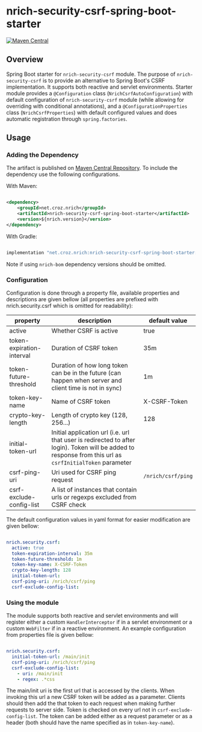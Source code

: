 # nrich-security-csrf-spring-boot-starter

[![Maven Central](https://maven-badges.herokuapp.com/maven-central/net.croz.nrich/nrich-security-csrf-spring-boot-starter/badge.svg?color=blue)](https://maven-badges.herokuapp.com/maven-central/net.croz.nrich/nrich-security-csrf-spring-boot-starter)

## Overview

Spring Boot starter for `nrich-security-csrf` module. The purpose of `nrich-security-csrf` is to provide an alternative to Spring Boot's CSRF implementation. It supports both reactive and servlet
environments. Starter module provides a `@Configuration` class (`NrichCsrfAutoConfiguration`) with default configuration of `nrich-security-csrf`
module (while allowing for overriding with conditional annotations), and a `@ConfigurationProperties` class (`NrichCsrfProperties`) with default configured values
and does automatic registration through `spring.factories`.

## Usage

### Adding the Dependency

The artifact is published on [Maven Central Repository](https://search.maven.org/). To include the dependency use the following configurations.

With Maven:

```xml

<dependency>
    <groupId>net.croz.nrich</groupId>
    <artifactId>nrich-security-csrf-spring-boot-starter</artifactId>
    <version>${nrich.version}</version>
</dependency>

```

With Gradle:

```groovy

implementation "net.croz.nrich:nrich-security-csrf-spring-boot-starter:${nrich.version}"

```

Note if using `nrich-bom` dependency versions should be omitted.

### Configuration

Configuration is done through a property file, available properties and descriptions are given bellow (all properties are prefixed with nrich.security.csrf which is omitted for readability):

| property                  | description                                                                                                                                              | default value      |
|---------------------------|----------------------------------------------------------------------------------------------------------------------------------------------------------|--------------------|
| active                    | Whether CSRF is active                                                                                                                                   | true               |
| token-expiration-interval | Duration of CSRF token                                                                                                                                   | 35m                |
| token-future-threshold    | Duration of how long token can be in the future (can happen when server and client time is not in sync)                                                  | 1m                 |
| token-key-name            | Name of CSRF token                                                                                                                                       | X-CSRF-Token       |
| crypto-key-length         | Length of crypto key (128, 256...)                                                                                                                       | 128                |
| initial-token-url         | Initial application url (i.e. url that user is redirected to after login). Token will be added to response from this url as `csrfInitialToken` parameter |                    |
| csrf-ping-uri             | Uri used for CSRF ping request                                                                                                                           | `/nrich/csrf/ping` |
| csrf-exclude-config-list  | A list of instances that contain urls or regexps excluded from CSRF check                                                                                |                    |

The default configuration values in yaml format for easier modification are given bellow:

```yaml

nrich.security.csrf:
  active: true
  token-expiration-interval: 35m
  token-future-threshold: 1m
  token-key-name: X-CSRF-Token
  crypto-key-length: 128
  initial-token-url:
  csrf-ping-uri: /nrich/csrf/ping
  csrf-exclude-config-list:

```

### Using the module

The module supports both reactive and servlet environments and will register either a custom `HandlerInterceptor` if in a servlet environment or a custom `WebFilter`
if in a reactive environment. An example configuration from properties file is given bellow:

```yaml

nrich.security.csrf:
  initial-token-url: /main/init
  csrf-ping-uri: /nrich/csrf/ping
  csrf-exclude-config-list:
    - uri: /main/init
    - regex: .*css

```

The main/init uri is the first url that is accessed by the clients. When invoking this url a new CSRF token will be added as a parameter. Clients should then add the that token to each request when
making further requests to server side. Token is checked on every url not in `csrf-exclude-config-list`. The token can be added either as a request parameter or as a header (both should have the name
specified as in `token-key-name`).
